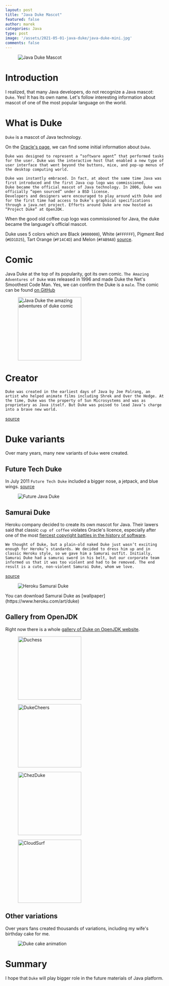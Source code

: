 ```yaml
---
layout: post
title: "Java Duke Mascot"
featured: false
author: marek
categories: Java
type: post
image: '/assets/2021-05-01-java-duke/java-duke-mini.jpg'
comments: false
---
```


<figure>
  <img src="/assets/2021-05-01-java-duke/java-duke.jpg" alt="Java Duke Mascot" />
</figure>


# Introduction

I realized, that many Java developers, do not recognize a Java mascot: `Duke`. Yes! It has its own name. 
Let's follow interesting information about mascot of one of the most popular language on the world.

# What is Duke 
`Duke` is a mascot of Java technology. 

On the [Oracle's page](https://www.oracle.com/java/duke/), we can find some initial information about `Duke`.
```
Duke was designed to represent a “software agent” that performed tasks for the user. Duke was the interactive host that enabled a new type of user interface that went beyond the buttons, mice, and pop-up menus of the desktop computing world.

Duke was instantly embraced. In fact, at about the same time Java was first introduced and the first Java cup logo was commissioned, 
Duke became the official mascot of Java technology. In 2006, Duke was officially “open sourced” under a BSD license. 
Developers and designers were encouraged to play around with Duke and for the first time had access to Duke’s graphical specifications
through a java.net project. Efforts around Duke are now hosted as “Project Duke” at OpenJDK.
```

When the good old coffee cup logo was commissioned for Java, the duke became the language's official mascot.

Duke uses 5 colors which are Black (`#000000`), White (`#FFFFFF`), Pigment Red (`#ED1D25`), Tart Orange (`#F14C4D`) and Melon (`#FAB9A8`) [source](https://www.schemecolor.com/duke-java-mascot-colors.php).

# Comic 
Java Duke at the top of its popularity, got its own comic.
`The Amazing Adventures of Duke` was released in 1996 and made Duke the Net's Smoothest Code Man. Yes, we can confirm the Duke is a `male`.
The comic can be found [on GitHub](https://github.com/jcp-org/jcp-ec/blob/master/files/java.net-archive/AmazingAdventuresOfDuke.pdf)

<figure>
  <img src="/assets/2021-05-01-java-duke/java-duke-the-amazing-adventures-of-duke.png" width="200" alt="Java Duke the amazing adventures of duke comic" />
</figure>



# Creator
```
Duke was created in the earliest days of Java by Joe Palrang, an artist who helped animate films including Shrek and Over the Hedge. At the time, Duke was the property of Sun Microsystems and was as proprietary as Java itself. But Duke was poised to lead Java’s charge into a brave new world.
```
[source](https://www.oracle.com/java/duke/)

# Duke variants 
Over many years, many new variants of `Duke` were created.

## Future Tech Duke 
In July 2011 `Future Tech Duke` included a bigger nose, a jetpack, and blue wings. [source](https://web.archive.org/web/20110820081222/http://blogs.oracle.com/java/entry/future_tech_duke)
<figure>
  <img src="/assets/2021-05-01-java-duke/future-tech-duke.jpg" alt="Future Java Duke" />
</figure>

## Samurai Duke
Heroku company decided to create its own mascot for Java. 
Their lawers said that classic `cup of coffee` violates Oracle's licence, especially after one of the most [fiercest copyright battles in the history of software](https://www.eff.org/cases/oracle-v-google).
```
We thought of Duke, but a plain-old naked Duke just wasn’t exciting enough for Heroku’s standards. We decided to dress him up and in classic Heroku style, so we gave him a Samurai outfit. Initially, Samurai Duke had a samurai sword in his belt, but our corporate team informed us that it was too violent and had to be removed. The end result is a cute, non-violent Samurai Duke, whom we love.
```
[source](https://blog.heroku.com/samurai-duke-and-the-legend-of-openjdk)

<figure>
  <img src="/assets/2021-05-01-java-duke/heroku-samurai-duke.png" alt="Heroku Samurai Duke" />
</figure>
You can download Samurai Duke as [wallpaper](https://www.heroku.com/art/duke)

## Gallery from OpenJDK
Right now there is a whole [gallery of Duke on OpenJDK website](https://wiki.openjdk.java.net/display/duke/Gallery).

<figure>
  <img src="/assets/2021-05-01-java-duke/gallery/Duchess.png" width="200" alt="Duchess" />
</figure>
<figure>
  <img src="/assets/2021-05-01-java-duke/gallery/DukeCheers.png" width="200" alt="DukeCheers" />
</figure>
<figure>
  <img src="/assets/2021-05-01-java-duke/gallery/ChezDuke.png" width="200" alt="ChezDuke" />
</figure>
<figure>
  <img src="/assets/2021-05-01-java-duke/gallery/CloudSurf.png" width="200" alt="CloudSurf" />
</figure>

## Other variations
Over years fans created thousands of variations, including my wife's birthday cake for me. 

<figure>
  <img src="/assets/2021-05-01-java-duke/java-duke-cake-animation.gif" alt="Duke cake animation" />
</figure>

# Summary 
I hope that `Duke` will play bigger role in the future materials of Java platform. 





